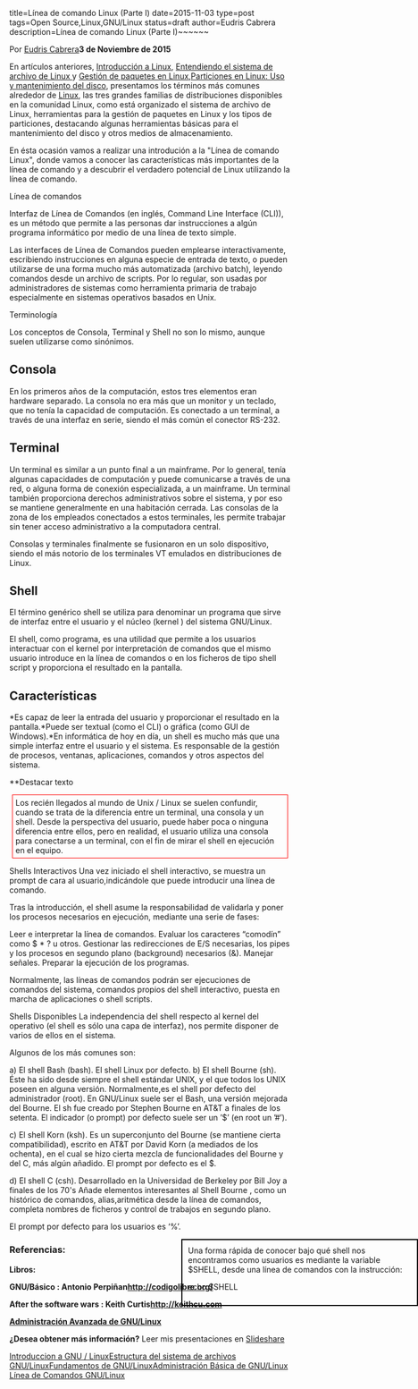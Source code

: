 title=Línea de comando Linux (Parte I) date=2015-11-03 type=post tags=Open Source,Linux,GNU/Linux status=draft author=Eudris Cabrera description=Línea de comando Linux (Parte I)~~~~~~

Por <a title="Eudris Cabrera" href="http://www.linkedin.com/in/eudriscabrera" target="_blank">Eudris Cabrera</a><strong>3 de Noviembre de 2015</strong>

En artículos anteriores, <a title="Introducción a Linux" href="http://radhamessilverio.com/radhamessilverio/2015/05/10/introduccion-a-linux/" target="_blank">Introducción a Linux</a>, <a href="http://radhamessilverio.com/radhamessilverio/2015/05/15/entendiendo-el-sistema-de-archivo-de-linux/" target="_blank">Entendiendo el sistema de archivo de Linux </a> y <a href="http://radhamessilverio.com/radhamessilverio/2015/06/14/gestion-de-paquetes-en-linux/" target="_blank">Gestión de paquetes en Linux</a>,<a href="http://radhamessilverio.com/radhamessilverio/2015/07/01/particiones-en…ento-del-disco/" target="_blank">Particiones en Linux: Uso y mantenimiento del disco</a>, presentamos los términos más comunes alrededor de <a href="http://www.linux.com/">Linux</a>, las tres grandes familias de distribuciones disponibles en la comunidad Linux, como está organizado el sistema de archivo de Linux, herramientas para la gestión de paquetes en Linux y los tipos de particiones, destacando algunas herramientas básicas para el mantenimiento del disco y otros medios de almacenamiento.

En ésta ocasión vamos a realizar una introdución a la "Línea de comando Linux", donde vamos a conocer las características más importantes de la línea de comando y a descubrir el verdadero potencial de Linux utilizando la línea de comando.

Línea de comandos

Interfaz de Línea de Comandos (en inglés, Command Line Interface (CLI)), es un método que permite a las personas dar instrucciones a algún programa informático por medio de una línea de texto simple.

Las interfaces de Línea de Comandos pueden emplearse interactivamente, escribiendo instrucciones en alguna especie de entrada de texto, o pueden utilizarse de una forma mucho más automatizada (archivo batch), leyendo comandos desde un archivo de scripts. Por lo regular, son usadas por administradores de sistemas como herramienta primaria de trabajo especialmente en sistemas operativos basados en Unix.

Terminología

Los conceptos de Consola, Terminal y Shell no son lo mismo, aunque suelen utilizarse como sinónimos.

Consola
-------

En los primeros años de la computación, estos tres elementos eran hardware separado. La consola no era más que un monitor y un teclado, que no tenía la capacidad de computación. Es conectado a un terminal, a través de una interfaz en serie, siendo el más común el conector RS-232.

Terminal
--------

Un terminal es similar a un punto final a un mainframe. Por lo general, tenía algunas capacidades de computación y puede comunicarse a través de una red, o alguna forma de conexión especializada, a un mainframe. Un terminal también proporciona derechos administrativos sobre el sistema, y por eso se mantiene generalmente en una habitación cerrada. Las consolas de la zona de los empleados conectados a estos terminales, les permite trabajar sin tener acceso administrativo a la computadora central.

Consolas y terminales finalmente se fusionaron en un solo dispositivo, siendo el más notorio de los terminales VT emulados en distribuciones de Linux.

Shell
-----

El término genérico shell se utiliza para denominar un programa que sirve de interfaz entre el usuario y el núcleo (kernel ) del sistema GNU/Linux.

El shell, como programa, es una utilidad que permite a los usuarios interactuar con el kernel por interpretación de comandos que el mismo usuario introduce en la línea de comandos o en los ficheros de tipo shell script y proporciona el resultado en la pantalla.

Características
---------------

*Es capaz de leer la entrada del usuario y proporcionar el resultado en la pantalla.*Puede ser textual (como el CLI) o gráfica (como GUI de Windows).*En informática de hoy en día, un shell es mucho más que una simple interfaz entre el usuario y el sistema. Es responsable de la gestión de procesos, ventanas, aplicaciones, comandos y otros aspectos del sistema.

\**Destacar texto

<div style="border: 1px solid red; padding: 5px; margin: 5px;">
Los recién llegados al mundo de Unix / Linux se suelen confundir, cuando se trata  de la diferencia entre un terminal,
una consola y un shell.
Desde la perspectiva del usuario, puede haber poca o ninguna diferencia entre ellos, pero en realidad, el usuario
utiliza una consola para conectarse a un terminal, con el fin de mirar el shell en ejecución en el equipo.
</div>

Shells Interactivos Una vez iniciado el shell interactivo, se muestra un prompt de cara al usuario,indicándole que puede introducir una línea de comando.

Tras la introducción, el shell asume la responsabilidad de validarla y poner los procesos necesarios en ejecución, mediante una serie de fases:

Leer e interpretar la línea de comandos. Evaluar los caracteres “comodín” como $ * ? u otros. Gestionar las redirecciones de E/S necesarias, los pipes y los procesos en segundo plano (background) necesarios (&). Manejar señales. Preparar la ejecución de los programas.

Normalmente, las líneas de comandos podrán ser ejecuciones de comandos del sistema, comandos propios del shell interactivo, puesta en marcha de aplicaciones o shell scripts.

Shells Disponibles La independencia del shell respecto al kernel del operativo (el shell es sólo una capa de interfaz), nos permite disponer de varios de ellos en el sistema.

Algunos de los más comunes son:

a) El shell Bash (bash). El shell Linux por defecto. b) El shell Bourne (sh). Éste ha sido desde siempre el shell estándar UNIX, y el que todos los UNIX poseen en alguna versión. Normalmente,es el shell por defecto del administrador (root). En GNU/Linux suele ser el Bash, una versión mejorada del Bourne. El sh fue creado por Stephen Bourne en AT&T a finales de los setenta. El indicador (o prompt) por defecto suele ser un ’$’ (en root un ’#’).

c) El shell Korn (ksh). Es un superconjunto del Bourne (se mantiene cierta compatibilidad), escrito en AT&T por David Korn (a mediados de los ochenta), en el cual se hizo cierta mezcla de funcionalidades del Bourne y del C, más algún añadido. El prompt por defecto es el $.

d) El shell C (csh). Desarrollado en la Universidad de Berkeley por Bill Joy a finales de los 70's Añade elementos interesantes al Shell Bourne , como un histórico de comandos, alias,aritmética desde la línea de comandos, completa nombres de ficheros y control de trabajos en segundo plano.

El prompt por defecto para los usuarios es ‘%’.

<div style="position: absolute; right: 0px; width: 400px; border: 2px solid black; padding: 10px;">
Una forma rápida de conocer bajo qué shell nos encontramos como usuarios es mediante la variable $SHELL, desde una línea de comandos con la instrucción:

echo $SHELL
</div>

<h3>Referencias:</h3><b>Libros:</b>

<b>GNU/Básico : Antonio Perpiñan</b><a href="http://codigolibre.org/"><b>http://codigolibre.org/</b></a>

<b>After the software wars : Keith Curtis</b><a href="http://keithcu.com"><b>http://keithcu.com</b></a>

<a href="http://www.uoc.edu/masters/oficiales/img/871.pdf"><b>Administración Avanzada de GNU/Linux</b></a>

<strong>¿Desea obtener más información?</strong> Leer mis presentaciones en <a title="Slideshare" href="http://www.slideshare.net/eudris" target="_blank">Slideshare</a>

<a href="http://www.slideshare.net/eudris/introduccion-a-gnu-linux">Introduccion a GNU / Linux</a><a href="http://www.slideshare.net/eudris/estructura-del-sistema-de-archivos-gnu-linux">Estructura del sistema de archivos GNU/Linux</a><a href="http://www.slideshare.net/eudris/administracin-bsica-de-gnu-linux" target="_blank">Fundamentos de GNU/Linux</a><a href="http://www.slideshare.net/eudris/fundamentos-de-gnu-linux" target="_blank">Administración Básica de GNU/Linux</a><a href="http://www.slideshare.net/eudris/lnea-de-comandos-gnulinux" target="_blank"> Línea de Comandos GNU/Linux</a>
